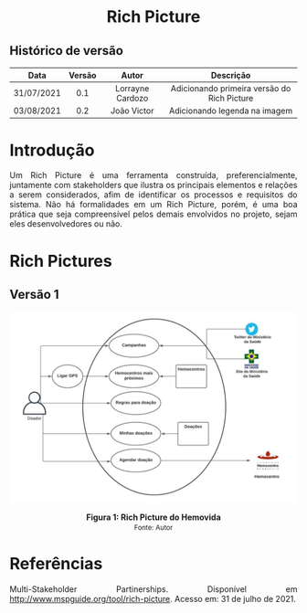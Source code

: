 # <center> Rich Picture

## Histórico de versão
| Data | Versão | Autor | Descrição |
| :-:|:-:|:-:|:-: |
| 31/07/2021 | 0.1 | Lorrayne Cardozo | Adicionando primeira versão do Rich Picture |
| 03/08/2021 | 0.2 | João Victor | Adicionando legenda na imagem |

<div align="justify">

# Introdução
Um Rich Picture é uma ferramenta construída, preferencialmente, juntamente com stakeholders que ilustra os principais elementos e relações a serem considerados, afim de identificar os processos e requisitos do sistema. Não há formalidades em um Rich Picture, porém, é uma boa prática que seja compreensível pelos demais envolvidos no projeto, sejam eles desenvolvedores ou não.



# Rich Pictures
## Versão 1

<p align='center'>
    <img src='images/richPicture.jpeg'>
    <figcaption align='center'>
        <b>Figura 1: Rich Picture do Hemovida</b>
        <br>
        <small>Fonte: Autor</small>
    </figcaption>
</p>

# Referências
Multi-Stakeholder Partinerships. Disponível em <a href="http://www.mspguide.org/tool/rich-picture">http://www.mspguide.org/tool/rich-picture</a>. Acesso em: 31 de julho de 2021.